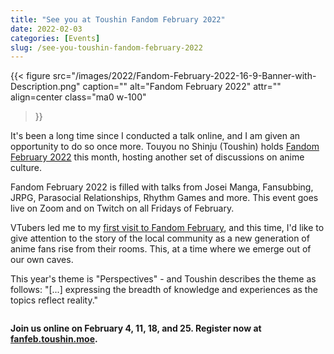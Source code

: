 ```yaml
---
title: "See you at Toushin Fandom February 2022"
date: 2022-02-03
categories: [Events]
slug: /see-you-toushin-fandom-february-2022
---
```


{{< figure
  src="/images/2022/Fandom-February-2022-16-9-Banner-with-Description.png"
  caption=""
  alt="Fandom February 2022" attr="" 
  align=center class="ma0 w-100"
>}}

It's been a long time since I conducted a talk online, and I am given an opportunity to do so once more. Touyou no Shinju (Toushin) holds [Fandom February 2022](https://fanfeb.toushin.moe/) this month, hosting another set of discussions on anime culture.

Fandom February 2022 is filled with talks from Josei Manga, Fansubbing, JRPG, Parasocial Relationships, Rhythm Games and more. This event goes live on Zoom and on Twitch on all Fridays of February.

VTubers led me to my [first visit to Fandom February](https://jayagonoy.com/informative-toushin-fandom-february-2021-every-fridays-of-the-month/), and this time, I'd like to give attention to the story of the local community as a new generation of anime fans rise from their rooms. This, at a time where we emerge out of our own caves.

This year's theme is "Perspectives" - and Toushin describes the theme as follows: "\[...\] expressing the breadth of knowledge and experiences as the topics reflect reality."

<figure class="gallery-wrapper">
  <div class="gallery">
    <div class="gallery-item">
		<img alt="" src="/images/2022/fanfeb_announcement_2.png" />
    </div>
    <div class="gallery-item">
		<img alt="" src="/images/2022/fanfeb_announcement_3.png" />
    </div>
    <div class="gallery-item">
		<img alt="" src="/images/2022/fanfeb_announcement_4.png" />
    </div>
  </div>
</figure>

**Join us online on February 4, 11, 18, and 25. Register now at [fanfeb.toushin.moe](http://fanfeb.toushin.moe).**
